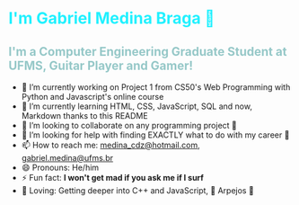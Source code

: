 <!--**medina325/medina325** is a ✨ _special_ ✨ repository because its `README.md` (this file) appears on your GitHub profile.-->
<!-- - 💬 Ask me about ... -->

# I'm Gabriel Medina Braga 👋

## I'm a Computer Engineering Graduate Student at UFMS, Guitar Player and Gamer!

- 🔭 I’m currently working on Project 1 from CS50's Web Programming with Python and Javascript's online course
- 🌱 I’m currently learning HTML, CSS, JavaScript, SQL and now, Markdown thanks to this README 
- 👯 I’m looking to collaborate on any programming project 🐙
- 🤔 I’m looking for help with finding EXACTLY what to do with my career 🐌
- 📫 How to reach me: medina_cdz@hotmail.com, gabriel.medina@ufms.br
- 😄 Pronouns: He/him
- ⚡ Fun fact: **I won't get mad if you ask me if I surf**
- 💜 Loving: Getting deeper into C++ and JavaScript, 🎼 Arpejos 🎸

<style>
    h1 {
        color: #00EFFFDD
    }

    h2 {
        color: rgba(150, 200, 200, 1)
    }

</style>
